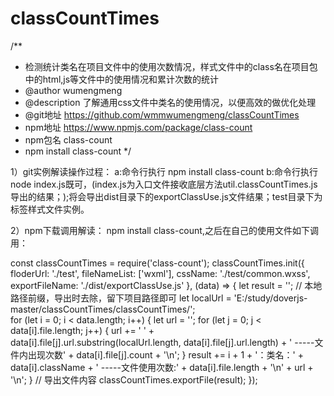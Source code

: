 # classCountTimes

/**
 * 检测统计类名在项目文件中的使用次数情况，样式文件中的class名在项目包中的html,js等文件中的使用情况和累计次数的统计
 * @author wumengmeng
 * @description 了解通用css文件中类名的使用情况，以便高效的做优化处理
 * @git地址  https://github.com/wmmwumengmeng/classCountTimes
 * npm地址   https://www.npmjs.com/package/class-count
 * npm包名   class-count
 * npm install class-count
 */

1）git实例解读操作过程：
a:命令行执行 npm install class-count
b:命令行执行 node index.js既可，(index.js为入口文件接收底层方法util.classCountTimes.js导出的结果；);将会导出dist目录下的exportClassUse.js文件结果；test目录下为标签样式文件实例。




2）npm下载调用解读：
npm install class-count,之后在自己的使用文件如下调用：

const classCountTimes = require('class-count');
classCountTimes.init({
    floderUrl: './test',
    fileNameList: ['wxml'],
    cssName: './test/common.wxss',
    exportFileName: './dist/exportClassUse.js'
}, (data) => {
    let result = '';
    // 本地路径前缀，导出时去除，留下项目路径即可
    let localUrl = 'E:/study/doverjs-master/classCountTimes/classCountTimes/';  
    for (let i = 0; i < data.length; i++) {
        let url = '';
        for (let j = 0; j < data[i].file.length; j++) {
            url += '   ' + data[i].file[j].url.substring(localUrl.length, data[i].file[j].url.length) + ' -----文件内出现次数' + data[i].file[j].count + '\n';
        }
        result += i + 1 + '：类名：' + data[i].className + ' -----文件使用次数:' + data[i].file.length + '\n' + url + '\n';
    }
    // 导出文件内容
    classCountTimes.exportFile(result);
});




